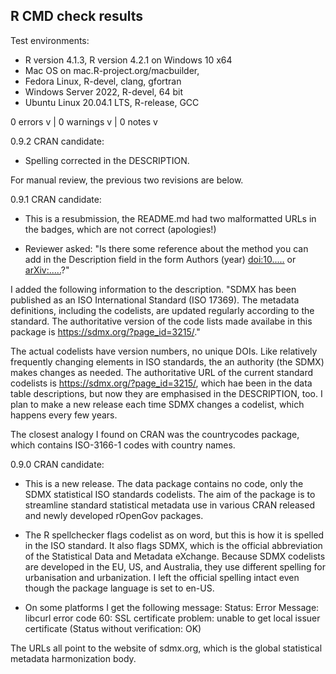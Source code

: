 ## R CMD check results
Test environments:
- R version 4.1.3, R version 4.2.1 on Windows 10 x64
- Mac OS on mac.R-project.org/macbuilder, 
- Fedora Linux, R-devel, clang, gfortran
- Windows Server 2022, R-devel, 64 bit
- Ubuntu Linux 20.04.1 LTS, R-release, GCC

0 errors v | 0 warnings v | 0 notes v

0.9.2 CRAN candidate:

* Spelling corrected in the DESCRIPTION.

For manual review, the previous two revisions are below.

0.9.1 CRAN candidate: 

* This is a resubmission, the README.md had two malformatted URLs in the badges, which are not correct (apologies!)

* Reviewer asked: "Is there some reference about the method you can add in the Description
field in the form Authors (year) <doi:10.....> or <arXiv:.....>?"

I added the following information to the description. "SDMX has been published as an ISO International Standard (ISO 17369). The metadata definitions, including the codelists, are updated regularly according to the standard. The authoritative version of the code lists made availabe in this package is <https://sdmx.org/?page_id=3215/>."

The actual codelists have version numbers, no unique DOIs. Like relatively frequently changing elements in ISO standards, the an authority (the SDMX) makes changes as needed. The authoritative URL of the current standard codelists is <https://sdmx.org/?page_id=3215/>, which hae been in the data table descriptions, but now they are emphasised in the DESCRIPTION, too. I plan to make a new release each time SDMX changes a codelist, which happens every few years. 

The closest analogy I found on CRAN was the countrycodes package, which contains ISO-3166-1 codes with country names.

0.9.0 CRAN candidate: 

* This is a new release. The data package contains no code, only the SDMX statistical ISO 
standards codelists.  The aim of the package is to streamline standard statistical metadata use in various CRAN released and newly developed rOpenGov packages.

* The R spellchecker flags codelist as on word, but this is how it
is spelled in the ISO standard. It also flags SDMX, which is the official abbreviation of the Statistical Data and Metadata eXchange. Because SDMX codelists are developed in the EU, US, and Australia, they use different spelling for urbanisation and urbanization. I left the official spelling intact even though the package language is set to en-US.

* On some platforms I get the following message:
 Status: Error
      Message: libcurl error code 60:
        	SSL certificate problem: unable to get local issuer certificate
        	(Status without verification: OK)
        	
The URLs all point to the website of sdmx.org, which is the global statistical metadata 
harmonization body.
